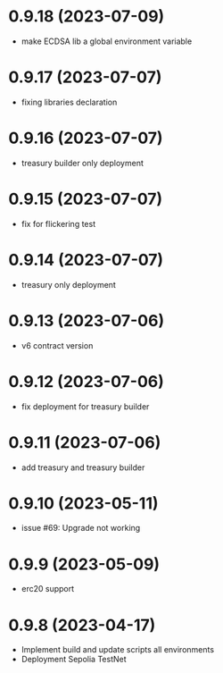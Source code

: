 # 0.9.18 (2023-07-09)

- make ECDSA lib a global environment variable

# 0.9.17 (2023-07-07)

- fixing libraries declaration


# 0.9.16 (2023-07-07)

- treasury builder only deployment

# 0.9.15 (2023-07-07)

- fix for flickering test

# 0.9.14 (2023-07-07)

- treasury only deployment

# 0.9.13 (2023-07-06)

- v6 contract version

# 0.9.12 (2023-07-06)

- fix deployment for treasury builder

# 0.9.11 (2023-07-06)

- add treasury and treasury builder

# 0.9.10 (2023-05-11)

- issue #69: Upgrade not working

# 0.9.9 (2023-05-09)

- erc20 support

# 0.9.8 (2023-04-17)

- Implement build and update scripts all environments
- Deployment Sepolia TestNet
